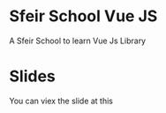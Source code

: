 # Sfeir School Vue JS

A Sfeir School to learn Vue Js Library

# Slides

You can viex the slide at this 
